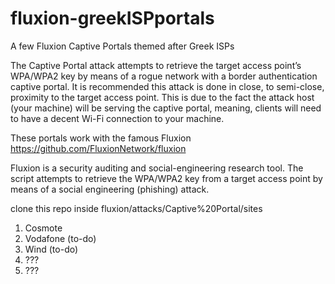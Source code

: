 # fluxion-greekISPportals
A few Fluxion Captive Portals themed after Greek ISPs

The Captive Portal attack attempts to retrieve the target access point’s WPA/WPA2 key by means of a rogue network with a border authentication captive portal. It is recommended this attack is done in close, to semi-close, proximity to the target access point. This is due to the fact the attack host (your machine) will be serving the captive portal, meaning, clients will need to have a decent Wi-Fi connection to your machine.

These portals work with the famous Fluxion
https://github.com/FluxionNetwork/fluxion

Fluxion is a security auditing and social-engineering research tool.
The script attempts to retrieve the WPA/WPA2 key from a target access point by means of a social engineering (phishing) attack.

clone this repo inside fluxion/attacks/Captive%20Portal/sites

1. Cosmote
2. Vodafone (to-do)
3. Wind (to-do)
4. ???
5. ???
